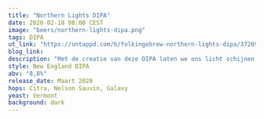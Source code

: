 ```yaml
---
title: "Northern Lights DIPA"
date: 2020-02-18 08:00 CEST
image: "beers/northern-lights-dipa.png"
tags: DIPA
ut_link: "https://untappd.com/b/folkingebrew-northern-lights-dipa/3726922"
blog_link:
description: "Met de creatie van deze DIPA laten we ons licht schijnen op de levendige blend van Citra, Nelson Sauvin en Galaxy hops."
style: New England DIPA
abv: "8,8%"
release_date: Maart 2020
hops: Citra, Nelson Sauvin, Galaxy
yeast: Vermont
background: dark
---
```

